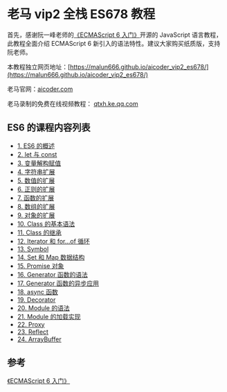 # 老马 vip2 全栈 ES678 教程

首先，感谢阮一峰老师的[《ECMAScript 6 入门》](http://es6.ruanyifeng.com/)开源的 JavaScript 语言教程，此教程全面介绍 ECMAScript 6 新引入的语法特性。建议大家购买纸质版，支持阮老师。

本教程独立网页地址：[https://malun666.github.io/aicoder_vip2_es678/](https://malun666.github.io/aicoder_vip2_es678/)

老马官网：[aicoder.com](http://aicoder.com)

老马录制的免费在线视频教程： [qtxh.ke.qq.com](http://qtxh.ke.qq.com/)

## ES6 的课程内容列表

- [1. ES6 的概述](/pages/es6/01es6_first.md)
- [2. let 与 const](/pages/es6/02let_const.md)
- [3. 变量解构赋值](/pages/es6/03destructuring.md)
- [4. 字符串扩展](/pages/es6/04string.md)
- [5. 数值的扩展](/pages/es6/05number.md)
- [6. 正则的扩展](/pages/es6/06regex.md)
- [7. 函数的扩展](/pages/es6/07function.md)
- [8. 数组的扩展](/pages/es6/08array.md)
- [9. 对象的扩展](/pages/es6/09object.md)
- [10. Class 的基本语法](/pages/es6/class.md)
- [11. Class 的继承](/pages/es6/class-extends.md)
- [12. Iterator 和 for...of 循环](/pages/es6/iterator.md)
- [13. Symbol](/pages/es6/symbol.md)
- [14. Set 和 Map 数据结构](/pages/es6/set-map.md)
- [15. Promise 对象](/pages/es6/promise.md)
- [16. Generator 函数的语法](/pages/es6/generator.md)
- [17. Generator 函数的异步应用](/pages/es6/generator-async.md)
- [18. async 函数](/pages/es6/async.md)
- [19. Decorator](/pages/es6/decorator.md)
- [20. Module 的语法](/pages/es6/module.md)
- [21. Module 的加载实现](/pages/es6/module-loader.md)
- [22. Proxy](/pages/es6/proxy.md)
- [23. Reflect](/pages/es6/reflect.md)
- [24. ArrayBuffer](/pages/es6/arraybuffer.md)

## 参考

[《ECMAScript 6 入门》](http://es6.ruanyifeng.com/)

